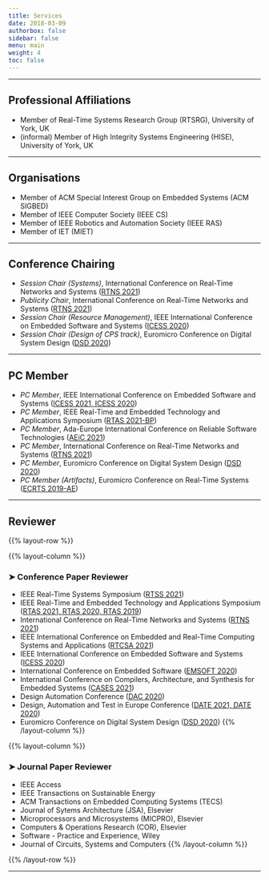 ```yaml
---
title: Services
date: 2018-03-09
authorbox: false
sidebar: false
menu: main
weight: 4
toc: false
---
```


---

## Professional Affiliations

- Member of Real-Time Systems Research Group (RTSRG), University of York, UK
- (informal) Member of High Integrity Systems Engineering (HISE), University of York, UK


---

## Organisations

- Member of ACM Special Interest Group on Embedded Systems (ACM SIGBED)
- Member of IEEE Computer Society (IEEE CS)
- Member of IEEE Robotics and Automation Society (IEEE RAS)
- Member of IET (MIET)


---

## Conference Chairing

- *Session Chair (Systems)*, International Conference on Real-Time Networks and Systems (<u>RTNS 2021</u>)
- *Publicity Chair*, International Conference on Real-Time Networks and Systems (<u>RTNS 2021</u>)
- *Session Chair (Resource Management)*, IEEE International Conference on Embedded Software and Systems (<u>ICESS 2020</u>)
- *Session Chair (Design of CPS track)*, Euromicro Conference on Digital System Design (<u>DSD 2020</u>)


---

## PC Member

- *PC Member*, IEEE International Conference on Embedded Software and Systems (<u>ICESS 2021, ICESS 2020</u>)
- *PC Member*, IEEE Real-Time and Embedded Technology and Applications Symposium (<u>RTAS 2021-BP</u>) 
- *PC Member*, Ada-Europe International Conference on Reliable Software Technologies  (<u>AEiC 2021</u>)
- *PC Member*, International Conference on Real-Time Networks and Systems (<u>RTNS 2021</u>)
- *PC Member*, Euromicro Conference on Digital System Design (<u>DSD 2020</u>)
- *PC Member (Artifacts)*, Euromicro Conference on Real-Time Systems (<u>ECRTS 2019-AE</u>)


---

## Reviewer

{{% layout-row %}}

{{% layout-column %}}
### ➤ Conference Paper Reviewer

- IEEE Real-Time Systems Symposium (<u>RTSS 2021</u>)
- IEEE Real-Time and Embedded Technology and Applications Symposium (<u>RTAS 2021, RTAS 2020, RTAS 2019</u>)
- International Conference on Real-Time Networks and Systems (<u>RTNS 2021</u>)
- IEEE International Conference on Embedded and Real-Time Computing Systems and Applications (<u>RTCSA 2021</u>)
- IEEE International Conference on Embedded Software and Systems (<u>ICESS 2020</u>)
- International Conference on Embedded Software (<u>EMSOFT 2020</u>)
- International Conference on Compilers, Architecture, and Synthesis for Embedded Systems (<u>CASES 2021</u>)
- Design Automation Conference (<u>DAC 2020</u>)
- Design, Automation and Test in Europe Conference (<u>DATE 2021, DATE 2020</u>)
- Euromicro Conference on Digital System Design (<u>DSD 2020</u>)
{{% /layout-column %}}

{{% layout-column %}}
### ➤ Journal Paper Reviewer

- IEEE Access
- IEEE Transactions on Sustainable Energy
- ACM Transactions on Embedded Computing Systems (TECS)
- Journal of Sytems Architecture (JSA), Elsevier
- Microprocessors and Microsystems (MICPRO), Elsevier
- Computers & Operations Research (COR), Elsevier
- Software - Practice and Experience, Wiley
- Journal of Circuits, Systems and Computers
{{% /layout-column %}}

{{% /layout-row %}}

---
